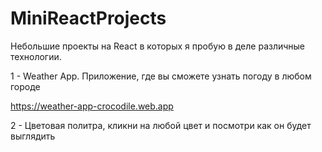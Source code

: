 # MiniReactProjects
Небольшие проекты на React в которых я пробую в деле различные технологии.

1 - Weather App. Приложение, где вы сможете узнать погоду в любом городе

https://weather-app-crocodile.web.app

2 - Цветовая политра, кликни на любой цвет и посмотри как он будет выглядить
